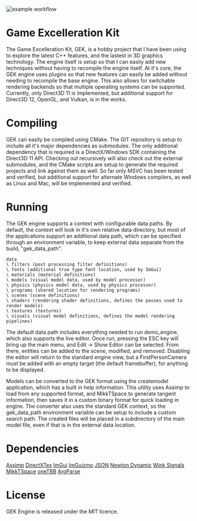 ![example workflow](https://github.com/xycsoscyx/gekengine/actions/workflows/cmake.yml/badge.svg)

# Game Excelleration Kit

The Game Excelleration Kit, GEK, is a hobby project that I have been using to explore the latest C++ features, and the lastest in 3D graphics technology.  The engine itself is setup so that I can easily add new techniques without having to recompile the engine itself.  At it's core, the GEK engine uses plugins so that new features can easily be added without needing to recompile the base engine.  This also allows for switchable rendering backends so that multiple operating systems can be supported.  Currently, only Direct3D 11 is implemented, but additional support for Direct3D 12, OpenGL, and Vulkan, is in the works.

# Compiling

GEK can easily be compiled using CMake.  The GIT repository is setup to include all it's major dependencies as submodules.  The only additional dependency that is required is a DirectX/Windows SDK containing the Direct3D 11 API.  Checking out recursively will also check out the external submodules, and the CMake scripts are setup to generate the required projects and link against them as well.  So far only MSVC has been tested and verified, but additional support for alternate Windows compilers, as well as Linux and Mac, will be implemented and verified.

# Running

The GEK engine supports a context with configurable data paths.  By default, the context will look in it's own relative data directory, but most of the applications support an additional data path, which can be specified through an environment variable, to keep external data separate from the build, "gek_data_path".

```
data
\ filters (post processing filter definitions)
\ fonts (additional true type font location, used by ImGui)
\ materials (material definitions)
\ models (visual model data, used by model processor)
\ physics (physics model data, used by physics processor)
\ programs (shared location for rendering programs) 
\ scenes (scene definitions)
\ shaders (rendering shader definitions, defines the passes used to render models)
\ textures (textures)
\ visuals (visual model definitions, defines the model rendering pipelines)
```

The default data path includes everything needed to run demo_engine, which also supports the live editor.  Once run, pressing the ESC key will bring up the main menu, and Edit -> Show Editor can be selected.  From there, entities can be added to the scene, modified, and removed.  Disabling the editor will return to the standard engine view, but a FirstPersonCamera must be added with an empty target (the default framebuffer), for anything to be displayed.

Models can be converted to the GEK format using the createmodel application, which has a built in help information.  This utility uses Assimp to load from any supported format, and MikkTSpace to generate tangent information, then saves it in a custom binary format for quick loading in engine.  The converter also uses the standard GEK context, so the gek_data_path environment variable can be setup to include a custom search path.  The created files will be placed in a subdirectory of the main model file, even if that is in the external data location.

# Dependencies

[Assimp](https://github.com/assimp/assimp)
[DirectXTex](https://github.com/microsoft/DirectXTex)
[ImGui](https://github.com/ocornut/imgui)
[ImGuizmo](https://github.com/CedricGuillemet/ImGuizmo)
[JSON](https://github.com/nlohmann/json)
[Newton Dynamic](https://github.com/MADEAPPS/newton-dynamics)
[Wink Signals](https://github.com/miguelmartin75/Wink-Signals)
[MikkTSpace](https://github.com/mmikk/MikkTSpace)
[oneTBB](https://github.com/oneapi-src/oneTBB)
[ArgParse](https://github.com/p-ranav/argparse)

# License

GEK Engine is released under the MIT licence.
